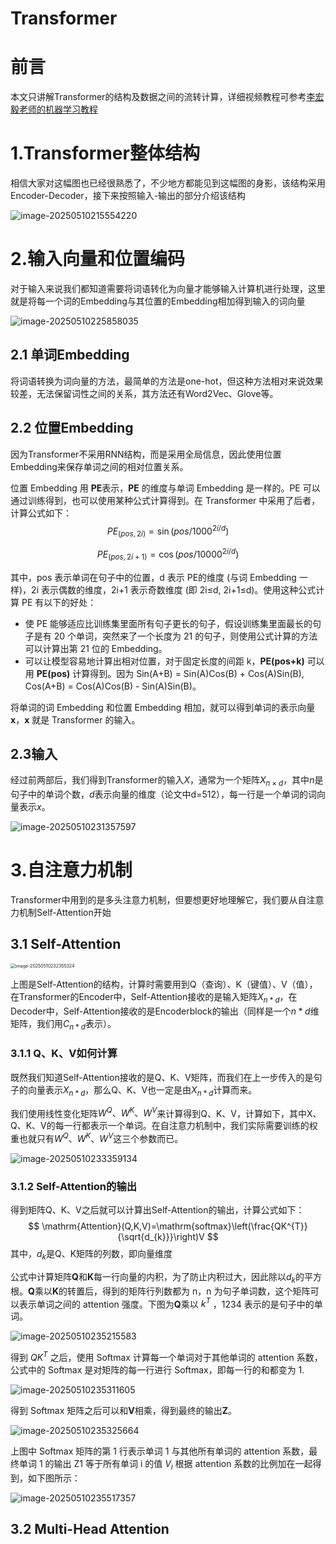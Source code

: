 # Transformer

# 前言

本文只讲解Transformer的结构及数据之间的流转计算，详细视频教程可参考[李宏毅老师的机器学习教程](https://www.youtube.com/watch?v=ugWDIIOHtPA&list=PLJV_el3uVTsOK_ZK5L0Iv_EQoL1JefRL4&index=61)

# 1.Transformer整体结构

相信大家对这幅图也已经很熟悉了，不少地方都能见到这幅图的身影，该结构采用Encoder-Decoder，接下来按照输入-输出的部分介绍该结构

![image-20250510215554220](./assets/image-20250510215554220.png)

# 2.输入向量和位置编码

对于输入来说我们都知道需要将词语转化为向量才能够输入计算机进行处理，这里就是将每一个词的Embedding与其位置的Embedding相加得到输入的词向量

![image-20250510225858035](./assets/image-20250510225858035.png)

## 2.1 单词Embedding

将词语转换为词向量的方法，最简单的方法是one-hot，但这种方法相对来说效果较差，无法保留词性之间的关系，其方法还有Word2Vec、Glove等。

## 2.2 位置Embedding

因为Transformer不采用RNN结构，而是采用全局信息，因此使用位置Embedding来保存单词之间的相对位置关系。

位置 Embedding 用 **PE**表示，**PE** 的维度与单词 Embedding 是一样的。PE 可以通过训练得到，也可以使用某种公式计算得到。在 Transformer 中采用了后者，计算公式如下：
$$
PE_{(pos,2i)}=\sin{(pos/1000^{2i/d})}
$$

$$
PE_{(pos,2i+1)}=\cos{(pos/10000^{2i/d})}
$$



其中，pos 表示单词在句子中的位置，d 表示 PE的维度 (与词 Embedding 一样)，2i 表示偶数的维度，2i+1 表示奇数维度 (即 2i≤d, 2i+1≤d)。使用这种公式计算 PE 有以下的好处：

- 使 PE 能够适应比训练集里面所有句子更长的句子，假设训练集里面最长的句子是有 20 个单词，突然来了一个长度为 21 的句子，则使用公式计算的方法可以计算出第 21 位的 Embedding。
- 可以让模型容易地计算出相对位置，对于固定长度的间距 k，**PE(pos+k)** 可以用 **PE(pos)** 计算得到。因为 Sin(A+B) = Sin(A)Cos(B) + Cos(A)Sin(B), Cos(A+B) = Cos(A)Cos(B) - Sin(A)Sin(B)。

将单词的词 Embedding 和位置 Embedding 相加，就可以得到单词的表示向量 **x**，**x** 就是 Transformer 的输入。

## 2.3输入

经过前两部后，我们得到Transformer的输入$X$，通常为一个矩阵$X_{n\times d}$，其中$n$是句子中的单词个数，$d$表示向量的维度（论文中d=512），每一行是一个单词的词向量表示$x$。

![image-20250510231357597](./assets/image-20250510231357597.png)

# 3.自注意力机制

Transformer中用到的是多头注意力机制，但要想更好地理解它，我们要从自注意力机制Self-Attention开始

## 3.1 Self-Attention

<img src="./assets/image-20250510232355324.png" alt="image-20250510232355324" style="zoom:50%;" />

上图是Self-Attention的结构，计算时需要用到Q（查询）、K（键值）、V（值），在Transformer的Encoder中，Self-Attention接收的是输入矩阵$X_{n*d}$，在Decoder中，Self-Attention接收的是Encoderblock的输出（同样是一个$n*d$维矩阵，我们用$C_{n*d}$表示）。

### 3.1.1 Q、K、V如何计算

既然我们知道Self-Attention接收的是Q、K、V矩阵，而我们在上一步传入的是句子的向量表示$X_{n*d}$，那么Q、K、V也一定是由$X_{n*d}$计算而来。

我们使用线性变化矩阵$W^{Q}、W^{K}、W^{V}$来计算得到Q、K、V，计算如下，其中X、Q、K、V的每一行都表示一个单词。在自注意力机制中，我们实际需要训练的权重也就只有$W^{Q}、W^{K}、W^{V}$这三个参数而已。

![image-20250510233359134](./assets/image-20250510233359134.png)

### 3.1.2 Self-Attention的输出

得到矩阵Q、K、V之后就可以计算出Self-Attention的输出，计算公式如下：
$$
\mathrm{Attention}(Q,K,V)=\mathrm{softmax}\left(\frac{QK^{T}}{\sqrt{d_{k}}}\right)V
$$
其中，$d_{k}$是Q、K矩阵的列数，即向量维度

公式中计算矩阵**Q**和**K**每一行向量的内积，为了防止内积过大，因此除以$d_{k}$的平方根。**Q**乘以**K**的转置后，得到的矩阵行列数都为 n，n 为句子单词数，这个矩阵可以表示单词之间的 attention 强度。下图为**Q**乘以 $k^{T}$ ，1234 表示的是句子中的单词。

![image-20250510235215583](./assets/image-20250510235215583.png)

得到 $QK^{T}$ 之后，使用 Softmax 计算每一个单词对于其他单词的 attention 系数，公式中的 Softmax 是对矩阵的每一行进行 Softmax，即每一行的和都变为 1.

![image-20250510235311605](./assets/image-20250510235311605.png)

得到 Softmax 矩阵之后可以和**V**相乘，得到最终的输出**Z**。

![image-20250510235325664](./assets/image-20250510235325664.png)

上图中 Softmax 矩阵的第 1 行表示单词 1 与其他所有单词的 attention 系数，最终单词 1 的输出 Z1 等于所有单词 i 的值 $V_{i}$ 根据 attention 系数的比例加在一起得到，如下图所示：

![image-20250510235517357](./assets/image-20250510235517357.png)







## 3.2 Multi-Head Attention



